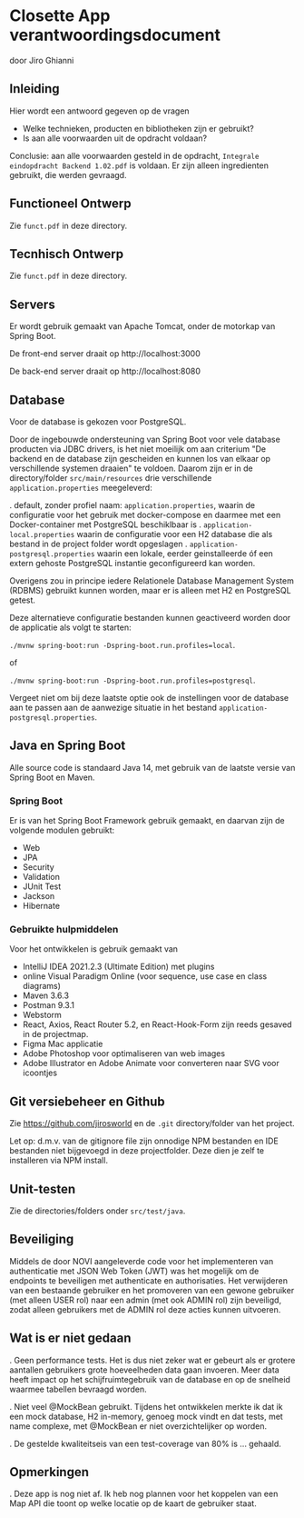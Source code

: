 # Closette App verantwoordingsdocument

door Jiro Ghianni

## Inleiding

Hier wordt een antwoord gegeven op de vragen
* Welke technieken, producten en bibliotheken zijn er gebruikt?
* Is aan alle voorwaarden uit de opdracht voldaan?

Conclusie: aan alle voorwaarden gesteld in de opdracht, `Integrale eindopdracht Backend 1.02.pdf` is voldaan. Er zijn alleen ingredienten gebruikt, die werden gevraagd.

## Functioneel Ontwerp

Zie `funct.pdf` in deze directory.

## Tecnhisch Ontwerp

Zie `funct.pdf` in deze directory.

## Servers

Er wordt gebruik gemaakt van Apache Tomcat, onder de motorkap van Spring Boot.

De front-end server draait op http://localhost:3000

De back-end server draait op http://localhost:8080

## Database

Voor de database is gekozen voor PostgreSQL.

Door de ingebouwde ondersteuning van Spring Boot voor vele database producten via JDBC drivers, is het niet moeilijk om aan criterium
"De backend en de database zijn gescheiden en kunnen los van elkaar op verschillende systemen draaien" te voldoen.
Daarom zijn er in de directory/folder `src/main/resources` drie verschillende `application.properties` meegeleverd:

. default, zonder profiel naam: `application.properties`, waarin de configuratie voor het gebruik met docker-compose
en daarmee met een Docker-container met PostgreSQL beschiklbaar is
. `application-local.properties` waarin de configuratie voor een H2 database die als bestand in de project folder wordt opgeslagen
. `application-postgresql.properties` waarin een lokale, eerder geinstalleerde óf een extern gehoste PostgreSQL instantie
geconfigureerd kan worden.

Overigens zou in principe iedere Relationele Database Management System (RDBMS) gebruikt kunnen worden, maar er is alleen met
H2 en PostgreSQL getest.

Deze alternatieve configuratie bestanden kunnen geactiveerd worden door de applicatie als volgt te starten:

`./mvnw spring-boot:run -Dspring-boot.run.profiles=local`.

of

`./mvnw spring-boot:run -Dspring-boot.run.profiles=postgresql`.

Vergeet niet om bij deze laatste optie ook de instellingen voor de database aan te passen aan de aanwezige situatie in het bestand `application-postgresql.properties`.

## Java en Spring Boot

Alle source code is standaard Java 14, met gebruik van de laatste versie van Spring Boot en Maven.

### Spring Boot

Er is van het Spring Boot Framework gebruik gemaakt, en daarvan zijn de volgende modulen gebruikt:

* Web
* JPA
* Security
* Validation
* JUnit Test
* Jackson
* Hibernate

### Gebruikte hulpmiddelen

Voor het ontwikkelen is gebruik gemaakt van

* IntelliJ IDEA 2021.2.3 (Ultimate Edition) met plugins
* online Visual Paradigm Online (voor sequence, use case en class diagrams)
* Maven 3.6.3
* Postman 9.3.1
* Webstorm
* React, Axios, React Router 5.2, en React-Hook-Form zijn reeds gesaved in de projectmap.
* Figma Mac applicatie
* Adobe Photoshop voor optimaliseren van web images
* Adobe Illustrator en Adobe Animate voor converteren naar SVG voor icoontjes

## Git versiebeheer en Github

Zie https://github.com/jirosworld en de `.git` directory/folder van het project.

Let op: d.m.v. van de gitignore file zijn onnodige NPM bestanden en IDE bestanden niet bijgevoegd in deze projectfolder. Deze dien je zelf te installeren via NPM install.

## Unit-testen

Zie de directories/folders onder `src/test/java`.

## Beveiliging

Middels de door NOVI aangeleverde code voor het implementeren van authenticatie met JSON Web Token (JWT) was het mogelijk om de endpoints te beveiligen met authenticate en authorisaties. Het verwijderen van een bestaande gebruiker en het promoveren van een gewone gebruiker (met alleen USER rol) naar een admin (met ook ADMIN rol) zijn beveiligd, zodat alleen gebruikers met de ADMIN rol deze acties kunnen uitvoeren.

## Wat is er niet gedaan

. Geen performance tests. Het is dus niet zeker wat er gebeurt als er grotere aantallen gebruikers grote hoeveelheden data gaan invoeren. Meer data heeft impact op het schijfruimtegebruik van de database en op de snelheid waarmee tabellen bevraagd worden.

. Niet veel @MockBean gebruikt. Tijdens het ontwikkelen merkte ik dat ik een mock database, H2 in-memory, genoeg mock vindt en dat tests, met name complexe, met @MockBean er niet overzichtelijker op worden.

. De gestelde kwaliteitseis van een test-coverage van 80% is ... gehaald.


## Opmerkingen

. Deze app is nog niet af. Ik heb nog plannen voor het koppelen van een Map API die toont op welke locatie op de kaart de gebruiker staat.
